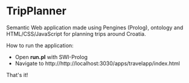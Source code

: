 # TripPlanner
Semantic Web application made using Pengines (Prolog), ontology and HTML/CSS/JavaScript for planning trips around Croatia.
 
How to run the application:
 * Open **run.pl** with SWI-Prolog
 * Navigate to http://http://localhost:3030/apps/travelapp/index.html

That's it!
